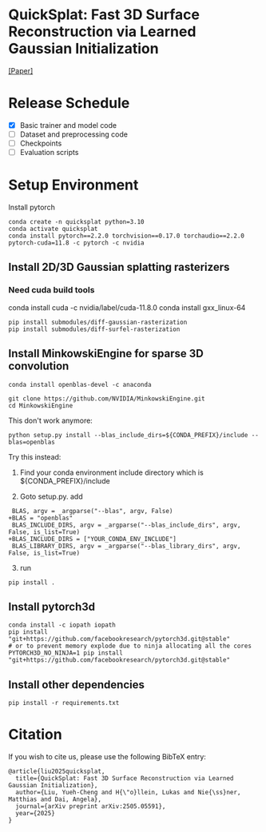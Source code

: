 # QuickSplat: Fast 3D Surface Reconstruction via Learned Gaussian Initialization
[[Paper]](https://arxiv.org/abs/2505.05591)

# Release Schedule
- [x] Basic trainer and model code
- [ ] Dataset and preprocessing code
- [ ] Checkpoints
- [ ] Evaluation scripts

# Setup Environment

Install pytorch
```
conda create -n quicksplat python=3.10
conda activate quicksplat
conda install pytorch==2.2.0 torchvision==0.17.0 torchaudio==2.2.0 pytorch-cuda=11.8 -c pytorch -c nvidia
```


## Install 2D/3D Gaussian splatting rasterizers

### Need cuda build tools
conda install cuda -c nvidia/label/cuda-11.8.0
conda install gxx_linux-64

```
pip install submodules/diff-gaussian-rasterization
pip install submodules/diff-surfel-rasterization
```


## Install MinkowskiEngine for sparse 3D convolution
```
conda install openblas-devel -c anaconda

git clone https://github.com/NVIDIA/MinkowskiEngine.git
cd MinkowskiEngine
```
This don't work anymore:
```
python setup.py install --blas_include_dirs=${CONDA_PREFIX}/include --blas=openblas
```

Try this instead:

1. Find your conda environment include directory which is ${CONDA_PREFIX}/include

2. Goto setup.py. add

```
 BLAS, argv = _argparse("--blas", argv, False)
+BLAS = "openblas"
 BLAS_INCLUDE_DIRS, argv = _argparse("--blas_include_dirs", argv, False, is_list=True)
+BLAS_INCLUDE_DIRS = ["YOUR_CONDA_ENV_INCLUDE"]
 BLAS_LIBRARY_DIRS, argv = _argparse("--blas_library_dirs", argv, False, is_list=True)
```
3. run
```
pip install .
```


## Install pytorch3d
```
conda install -c iopath iopath
pip install "git+https://github.com/facebookresearch/pytorch3d.git@stable"
# or to prevent memory explode due to ninja allocating all the cores
PYTORCH3D_NO_NINJA=1 pip install "git+https://github.com/facebookresearch/pytorch3d.git@stable"
```


## Install other dependencies
```
pip install -r requirements.txt
```


# Citation
If you wish to cite us, please use the following BibTeX entry:
```
@article{liu2025quicksplat,
  title={QuickSplat: Fast 3D Surface Reconstruction via Learned Gaussian Initialization},
  author={Liu, Yueh-Cheng and H{\"o}llein, Lukas and Nie{\ss}ner, Matthias and Dai, Angela},
  journal={arXiv preprint arXiv:2505.05591},
  year={2025}
}
```
